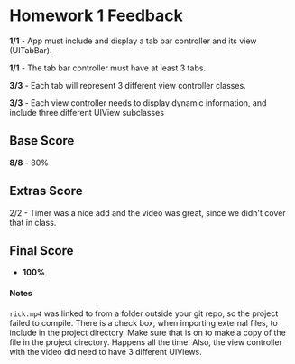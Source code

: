 # Homework 1 Feedback

**1/1** - App must include and display a tab bar controller and its view (UITabBar).

**1/1** - The tab bar controller must have at least 3 tabs.

**3/3** - Each tab will represent 3 different view controller classes.

**3/3** - Each view controller needs to display dynamic information, and include three different UIView subclasses

## Base Score
**8/8** - 80%



## Extras Score

2/2 - Timer was a nice add and the video was great, since we didn't cover that in class.

## Final Score

+ **100%**



#### Notes

`rick.mp4` was linked to from a folder outside your git repo, so the project failed to compile. There is a check box, when importing external files, to include in the project directory. Make sure that is on to make a copy of the file in the project directory. Happens all the time! Also, the view controller with the video did need to have 3 different UIViews.

